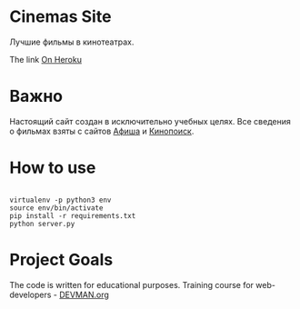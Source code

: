 # Cinemas Site

Лучшие фильмы в кинотеатрах.

The link [On Heroku](https://glacial-basin-93901.herokuapp.com/)

# Важно
Настоящий сайт создан в исключительно учебных целях. Все сведения о фильмах взяты с сайтов [Афиша](https://www.afisha.ru) и [Кинопоиск](https://www.kinopoisk.ru).

# How to use

```#!bash

virtualenv -p python3 env
source env/bin/activate
pip install -r requirements.txt
python server.py

```

# Project Goals

The code is written for educational purposes. Training course for web-developers - [DEVMAN.org](https://devman.org)
